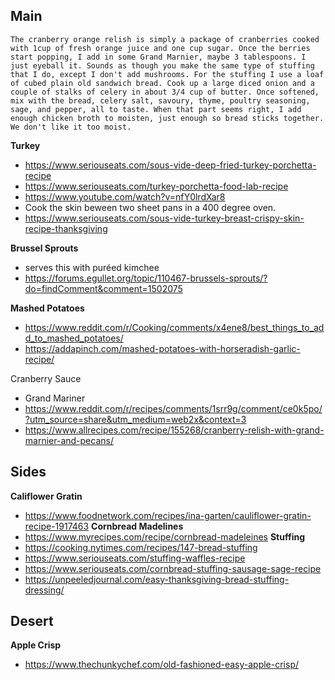 ## Main
```
The cranberry orange relish is simply a package of cranberries cooked with 1cup of fresh orange juice and one cup sugar. Once the berries start popping, I add in some Grand Marnier, maybe 3 tablespoons. I just eyeball it. Sounds as though you make the same type of stuffing that I do, except I don't add mushrooms. For the stuffing I use a loaf of cubed plain old sandwich bread. Cook up a large diced onion and a couple of stalks of celery in about 3/4 cup of butter. Once softened, mix with the bread, celery salt, savoury, thyme, poultry seasoning, sage, and pepper, all to taste. When that part seems right, I add enough chicken broth to moisten, just enough so bread sticks together. We don't like it too moist.
```
**Turkey**
- https://www.seriouseats.com/sous-vide-deep-fried-turkey-porchetta-recipe
- https://www.seriouseats.com/turkey-porchetta-food-lab-recipe
- https://www.youtube.com/watch?v=nfY0lrdXar8
- Cook the skin beween two sheet pans in a 400 degree oven. 
- https://www.seriouseats.com/sous-vide-turkey-breast-crispy-skin-recipe-thanksgiving

**Brussel Sprouts**
- serves this with puréed kimchee 
- https://forums.egullet.org/topic/110467-brussels-sprouts/?do=findComment&comment=1502075

**Mashed Potatoes**
- https://www.reddit.com/r/Cooking/comments/x4ene8/best_things_to_add_to_mashed_potatoes/
- https://addapinch.com/mashed-potatoes-with-horseradish-garlic-recipe/

Cranberry Sauce
- Grand Mariner
- https://www.reddit.com/r/recipes/comments/1srr9g/comment/ce0k5po/?utm_source=share&utm_medium=web2x&context=3
- https://www.allrecipes.com/recipe/155268/cranberry-relish-with-grand-marnier-and-pecans/

## Sides
**Califlower Gratin**
- https://www.foodnetwork.com/recipes/ina-garten/cauliflower-gratin-recipe-1917463
**Cornbread Madelines**
- https://www.myrecipes.com/recipe/cornbread-madeleines
**Stuffing**
- https://cooking.nytimes.com/recipes/147-bread-stuffing
- https://www.seriouseats.com/stuffing-waffles-recipe
- https://www.seriouseats.com/cornbread-stuffing-sausage-sage-recipe
- https://unpeeledjournal.com/easy-thanksgiving-bread-stuffing-dressing/

## Desert
**Apple Crisp**
- https://www.thechunkychef.com/old-fashioned-easy-apple-crisp/



